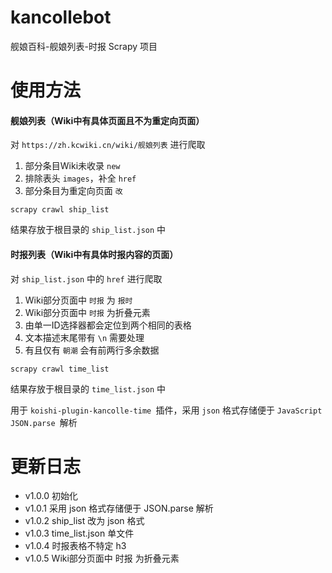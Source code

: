 # kancollebot

舰娘百科-舰娘列表-时报 Scrapy 项目

# 使用方法

#### **舰娘列表（Wiki中有具体页面且不为重定向页面）**

对 `https://zh.kcwiki.cn/wiki/舰娘列表` 进行爬取

1. 部分条目Wiki未收录 `new`
2. 排除表头 `images`，补全 `href`
3. 部分条目为重定向页面 `改`

```
scrapy crawl ship_list
```

结果存放于根目录的 `ship_list.json` 中

#### **时报列表（Wiki中有具体时报内容的页面）**

对 `ship_list.json` 中的 `href` 进行爬取

1. Wiki部分页面中 `时报` 为 `报时`
2. Wiki部分页面中 `时报` 为折叠元素
3. 由单一ID选择器都会定位到两个相同的表格
4. 文本描述末尾带有 `\n` 需要处理
5. 有且仅有 `朝潮` 会有前两行多余数据

```
scrapy crawl time_list
```

结果存放于根目录的 `time_list.json` 中

用于 `koishi-plugin-kancolle-time `插件，采用 `json` 格式存储便于 `JavaScript` `JSON.parse `解析

# 更新日志

* v1.0.0 初始化
* v1.0.1 采用 json 格式存储便于 JSON.parse 解析
* v1.0.2 ship_list 改为 json 格式
* v1.0.3 time_list.json 单文件
* v1.0.4 时报表格不特定 h3
* v1.0.5 Wiki部分页面中 时报 为折叠元素
